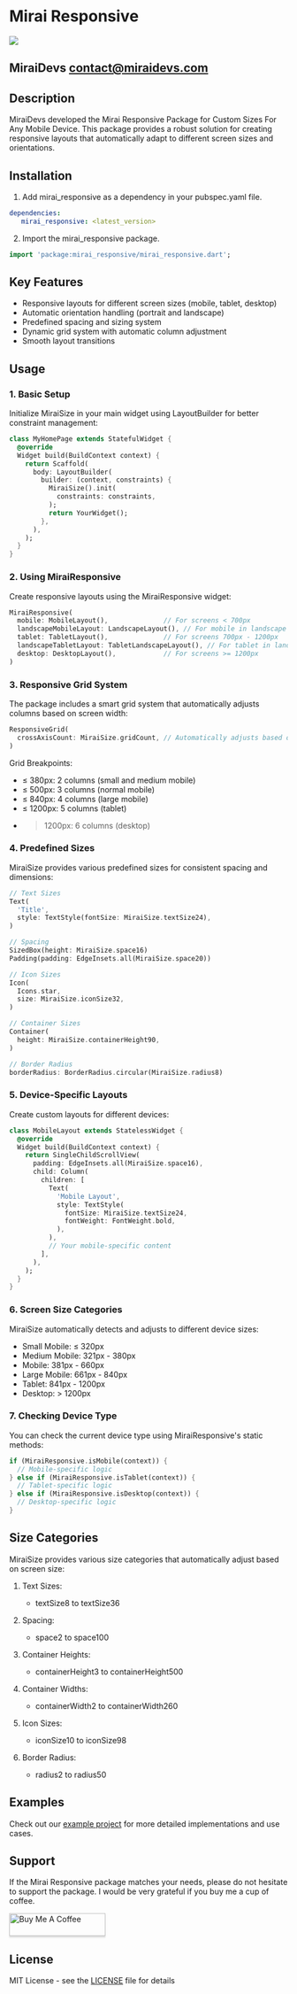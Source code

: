 # Mirai Responsive

![](./screenshots/MiraiDevsGraphic.png)

## MiraiDevs <contact@miraidevs.com>

## Description
MiraiDevs developed the Mirai Responsive Package for Custom Sizes For Any Mobile Device. This package provides a robust solution for creating responsive layouts that automatically adapt to different screen sizes and orientations.

## Installation

1. Add mirai_responsive as a dependency in your pubspec.yaml file.

```yaml
dependencies:
   mirai_responsive: <latest_version>
```

2. Import the mirai_responsive package.

```dart
import 'package:mirai_responsive/mirai_responsive.dart';
```

## Key Features

- Responsive layouts for different screen sizes (mobile, tablet, desktop)
- Automatic orientation handling (portrait and landscape)
- Predefined spacing and sizing system
- Dynamic grid system with automatic column adjustment
- Smooth layout transitions

## Usage

### 1. Basic Setup

Initialize MiraiSize in your main widget using LayoutBuilder for better constraint management:

```dart
class MyHomePage extends StatefulWidget {
  @override
  Widget build(BuildContext context) {
    return Scaffold(
      body: LayoutBuilder(
        builder: (context, constraints) {
          MiraiSize().init(
            constraints: constraints,
          );
          return YourWidget();
        },
      ),
    );
  }
}
```

### 2. Using MiraiResponsive

Create responsive layouts using the MiraiResponsive widget:

```dart
MiraiResponsive(
  mobile: MobileLayout(),              // For screens < 700px
  landscapeMobileLayout: LandscapeLayout(), // For mobile in landscape
  tablet: TabletLayout(),              // For screens 700px - 1200px
  landscapeTabletLayout: TabletLandscapeLayout(), // For tablet in landscape
  desktop: DesktopLayout(),            // For screens >= 1200px
)
```

### 3. Responsive Grid System

The package includes a smart grid system that automatically adjusts columns based on screen width:

```dart
ResponsiveGrid(
  crossAxisCount: MiraiSize.gridCount, // Automatically adjusts based on screen size
)
```

Grid Breakpoints:
- ≤ 380px: 2 columns (small and medium mobile)
- ≤ 500px: 3 columns (normal mobile)
- ≤ 840px: 4 columns (large mobile)
- ≤ 1200px: 5 columns (tablet)
- > 1200px: 6 columns (desktop)

### 4. Predefined Sizes

MiraiSize provides various predefined sizes for consistent spacing and dimensions:

```dart
// Text Sizes
Text(
  'Title',
  style: TextStyle(fontSize: MiraiSize.textSize24),
)

// Spacing
SizedBox(height: MiraiSize.space16)
Padding(padding: EdgeInsets.all(MiraiSize.space20))

// Icon Sizes
Icon(
  Icons.star,
  size: MiraiSize.iconSize32,
)

// Container Sizes
Container(
  height: MiraiSize.containerHeight90,
)

// Border Radius
borderRadius: BorderRadius.circular(MiraiSize.radius8)
```

### 5. Device-Specific Layouts

Create custom layouts for different devices:

```dart
class MobileLayout extends StatelessWidget {
  @override
  Widget build(BuildContext context) {
    return SingleChildScrollView(
      padding: EdgeInsets.all(MiraiSize.space16),
      child: Column(
        children: [
          Text(
            'Mobile Layout',
            style: TextStyle(
              fontSize: MiraiSize.textSize24,
              fontWeight: FontWeight.bold,
            ),
          ),
          // Your mobile-specific content
        ],
      ),
    );
  }
}
```

### 6. Screen Size Categories

MiraiSize automatically detects and adjusts to different device sizes:

- Small Mobile: ≤ 320px
- Medium Mobile: 321px - 380px
- Mobile: 381px - 660px
- Large Mobile: 661px - 840px
- Tablet: 841px - 1200px
- Desktop: > 1200px

### 7. Checking Device Type

You can check the current device type using MiraiResponsive's static methods:

```dart
if (MiraiResponsive.isMobile(context)) {
  // Mobile-specific logic
} else if (MiraiResponsive.isTablet(context)) {
  // Tablet-specific logic
} else if (MiraiResponsive.isDesktop(context)) {
  // Desktop-specific logic
}
```

## Size Categories

MiraiSize provides various size categories that automatically adjust based on screen size:

1. Text Sizes:
   - textSize8 to textSize36

2. Spacing:
   - space2 to space100

3. Container Heights:
   - containerHeight3 to containerHeight500

4. Container Widths:
   - containerWidth2 to containerWidth260

5. Icon Sizes:
   - iconSize10 to iconSize98

6. Border Radius:
   - radius2 to radius50

## Examples

Check out our [example project](https://github.com/devhch/mirai_responsive/tree/master/example) for more detailed implementations and use cases.

## Support

If the Mirai Responsive package matches your needs, please do not hesitate to support the package. I would be very grateful if you buy me a cup of coffee.

<a href="https://www.buymeacoffee.com/miraidevs" target="_blank"><img src="https://www.buymeacoffee.com/assets/img/custom_images/purple_img.png" alt="Buy Me A Coffee" style="height: 41px !important;width: 174px !important;box-shadow: 0px 3px 2px 0px rgba(190, 190, 190, 0.5) !important;-webkit-box-shadow: 0px 3px 2px 0px rgba(190, 190, 190, 0.5) !important;" ></a>

## License

MIT License - see the [LICENSE](LICENSE) file for details